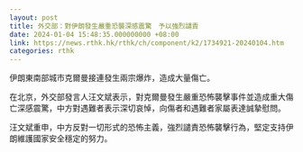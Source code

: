 ```yaml
---
layout: post
title: 外交部：對伊朗發生嚴重恐襲深感震驚　予以強烈譴責
date: 2024-01-04 15:48:35.000000000 +08:00
link: https://news.rthk.hk/rthk/ch/component/k2/1734921-20240104.htm
categories: rthk
---
```


伊朗東南部城市克爾曼接連發生兩宗爆炸，造成大量傷亡。

在北京，外交部發言人汪文斌表示，對克爾曼發生嚴重恐怖襲擊事件並造成重大傷亡深感震驚，中方對遇難者表示深切哀悼，向傷者和遇難者家屬表達誠摯慰問。

汪文斌重申，中方反對一切形式的恐怖主義，強烈譴責恐怖襲擊行為，堅定支持伊朗維護國家安全穩定的努力。
